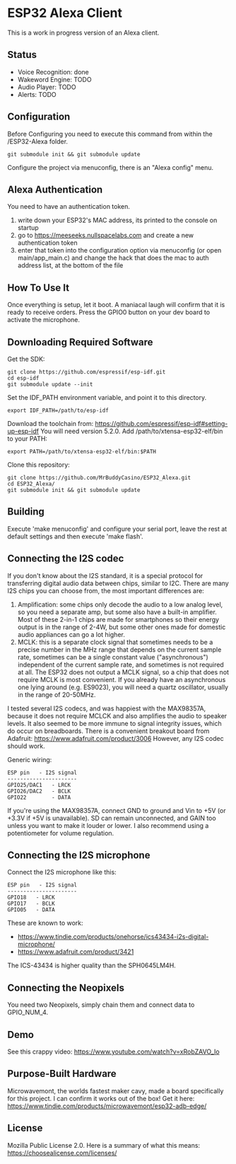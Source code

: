ESP32 Alexa Client
=======================
This is a work in progress version of an Alexa client.

## Status

<ul>
    <li>Voice Recognition: done</li>
    <li>Wakeword Engine: TODO</li>
    <li>Audio Player: TODO</li>
    <li>Alerts: TODO</li>
</ul>

## Configuration
Before Configuring you need to execute this command from within the /ESP32-Alexa folder.

    git submodule init && git submodule update

Configure the project via menuconfig, there is an "Alexa config" menu.


## Alexa Authentication

You need to have an authentication token.

1. write down your ESP32's MAC address, its printed to the console on startup
2. go to https://meeseeks.nullspacelabs.com and create a new authentication token
3. enter that token into the configuration option via menuconfig (or open main/app_main.c) and change the hack that does the mac to auth address list, at the bottom of the file

## How To Use It

Once everything is setup, let it boot. A maniacal laugh will confirm that it is ready to receive orders. Press the GPIO0 button on your dev board to activate the microphone.

## Downloading Required Software

Get the SDK:

    git clone https://github.com/espressif/esp-idf.git
    cd esp-idf
    git submodule update --init

Set the IDF_PATH environment variable, and point it to this directory.

    export IDF_PATH=/path/to/esp-idf

Download the toolchain from: https://github.com/espressif/esp-idf#setting-up-esp-idf
You will need version 5.2.0.
Add /path/to/xtensa-esp32-elf/bin to your PATH:

    export PATH=/path/to/xtensa-esp32-elf/bin:$PATH

Clone this repository:

    git clone https://github.com/MrBuddyCasino/ESP32_Alexa.git
    cd ESP32_Alexa/
    git submodule init && git submodule update

## Building

Execute 'make menuconfig' and configure your serial port, leave the rest at default settings and then execute 'make flash'.

## Connecting the I2S codec

If you don't know about the I2S standard, it is a special protocol for transferring digital audio data between chips, similar to I2C. There are many I2S chips you can choose from, the most important differences are:

1. Amplification: some chips only decode the audio to a low analog level, so you need a separate amp, but some also have a built-in amplifier. Most of these 2-in-1 chips are made for smartphones so their energy output is in the range of 2-4W, but some other ones made for domestic audio appliances can go a lot higher.
2. MCLK: this is a separate clock signal that sometimes needs to be a precise number in the MHz range that depends on the current sample rate, sometimes can be a single constant value ("asynchronous") independent of the current sample rate, and sometimes is not required at all. The ESP32 does not output a MCLK signal, so a chip that does not require MCLK is most convenient. If you already have an asynchronous one lying around (e.g. ES9023), you will need a quartz oscillator, usually in the range of 20-50MHz.

I tested several I2S codecs, and was happiest with the MAX98357A, because it does not require MCLCK and also amplifies the audio to speaker levels. It also seemed to be more immune to signal integrity issues, which do occur on breadboards. There is a convenient breakout board from Adafruit: https://www.adafruit.com/product/3006
However, any I2S codec should work.

Generic wiring:

```
ESP pin   - I2S signal
----------------------
GPIO25/DAC1   - LRCK
GPIO26/DAC2   - BCLK
GPIO22        - DATA
```

If you're using the MAX98357A, connect GND to ground and Vin to +5V (or +3.3V if +5V is unavailable). SD can remain unconnected, and GAIN too unless you want to make it louder or lower. I also recommend using a potentiometer for volume regulation.

## Connecting the I2S microphone

Connect the I2S microphone like this:
```
ESP pin   - I2S signal
----------------------
GPIO18   - LRCK
GPIO17   - BCLK
GPIO05   - DATA
```

These are known to work:
- https://www.tindie.com/products/onehorse/ics43434-i2s-digital-microphone/
- https://www.adafruit.com/product/3421

The ICS-43434 is higher quality than the SPH0645LM4H.

## Connecting the Neopixels

You need two Neopixels, simply chain them and connect data to GPIO_NUM_4.

## Demo

See this crappy video: https://www.youtube.com/watch?v=xRobZAVO_Io

## Purpose-Built Hardware

Microwavemont, the worlds fastest maker cavy, made a board specifically for this project. I can confirm it works out of the box! Get it here:
https://www.tindie.com/products/microwavemont/esp32-adb-edge/

## License
Mozilla Public License 2.0. Here is a summary of what this means: https://choosealicense.com/licenses/

